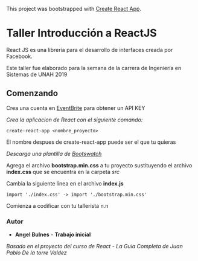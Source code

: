 This project was bootstrapped with [Create React App](https://github.com/facebook/create-react-app).

# Taller Introducción a ReactJS 

React JS es una libreria para el desarrollo de interfaces creada por Facebook. 


Este taller fue elaborado para la semana de la carrera de Ingeniería en Sistemas de UNAH 2019

## Comenzando 

Crea una cuenta en [EventBrite](https://www.eventbrite.com/) para obtener un API KEY

_Crea la aplicacion de React con el siguiente comando:_

```
create-react-app <nombre_proyecto> 
```
El nombre despues de create-react-app puede ser el que tu quieras


_Descarga una plantilla de [Bootswatch](https://bootswatch.com/)_

Agrega el archivo **bootstrap.min.css** a tu proyecto sustituyendo el archivo **index.css** que se encuentra en la carpeta _src_

Cambia la siguiente linea en el archivo **index.js** 

```
import './index.css' -> import './bootstrap.min.css'
```



Comienza a codificar con tu tallerista n.n


### Autor

* **Angel Bulnes** - **Trabajo inicial**

_Basado en el proyecto del curso de React - La Guia Completa de Juan Pablo De la torre Valdez_


